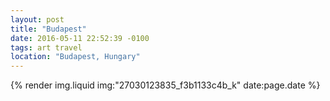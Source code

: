 ```yaml
---
layout: post
title: "Budapest"
date: 2016-05-11 22:52:39 -0100
tags: art travel
location: "Budapest, Hungary"
---
```


{% render img.liquid img:"27030123835_f3b1133c4b_k" date:page.date %}
